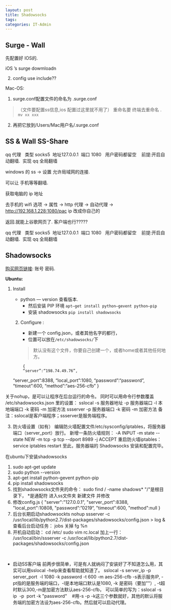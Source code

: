 ```yaml
---
layout: post
title: Shadowsocks
tags: 
categories: IT-Admin
---
```







## Surge - Wall

先配置好 IOS的.


iOS ’s surge   dowmloadn

2. config  use include??





Mac-OS:

1. surge.conf配置文件的命名为 .surge.conf
> （文件要配置ss信息,ios 配置过这里就不用了） 重命名要 终端去重命名 . `mv xx xxx`

 
2. 再把它放到/Users/Mac用户名/.surge.conf








## SS & Wall SS-Share

qq 代理   类型 socks5  地址127.0.0.1  端口 1080   用户密码都留空    前提:开启自动翻墙.  实现 qq 全局翻墙 




windows 的 ss → 设置 允许局域网的连接.

可以让 手机等等翻墙.

获取电脑的 ip 地址

去手机的 wifi 选项 → 属性 → http 代理 → 自动代理 → http://192.168.1.228:1080/pac
ip 改成你自己的

返回.就能上谷歌网页了. 客户端也行?????







qq 代理   类型 socks5  地址127.0.0.1  端口 1080   用户密码都留空    前提:开启自动翻墙.  实现 qq 全局翻墙 












## Shadowsocks



[购买网页链接][1]: 账号 密码.








**Ubuntu:**
1. Install
	- python — version    查看版本. 
		- 然后安装 PIP 环境
			`apt–get install python–gevent python–pip`
		- 安装  shadowsocks
			`pip install shadowsocks`


	2. Configure :
		- 新建一个 config.json，或者其他名字的都行，
		- 位置可以放在`/etc/shadowsocks/`下
		> 默认没有这个文件，你要自己创建一个，或者home或者其他任何地方。


			{
			“server”:“198.74.49.76”,
	“server\_port”:8388,
	“local\_port”:1080,
	“password”:“password”,
	“timeout”:600,
	“method”:“aes-256-cfb”
	}


关于nohup，是可以让程序在后台运行的命令。
同时可以用命令行参数覆盖 /etc/shadowsocks.json 里的设置：
sslocal -s 服务器地址 -p 服务器端口 -l 本地端端口 -k 密码 -m 加密方法
ssserver -p 服务器端口 -k 密码 -m 加密方法
备注：sslocal是客户端程序；ssserver是服务端程序。


3. 防火墙设置（如有）
	编辑防火墙配置文件/etc/sysconfig/iptables，将服务器端口（server\_port）放行。
	新增一条防火墙规则：
	-A INPUT -m state --state NEW -m tcp -p tcp --dport 8989 -j ACCEPT
	重启防火墙iptables：
	service iptables restart
	至此，服务器端的 Shadowsocks 安装和配置完毕。




在ubuntu下安装shadowsocks
1. sudo apt-get update
2. sudo python --version
3. apt-get install python-gevent python-pip
4. pip install shadowsocks
5. 找到shadowsocks文件夹的命令： sudo find / -name shadows* "/"是根目录下， *是通配符
进入ss文件夹 新建文件 并修改
6. 修改config.js
{
"server":"127.0.0.1",
"server\_port":8388,
"local\_port":10808,
"password”:”0219“,
"timeout":600,
"method":null
}
7. 后台长期启动shadowsockts
nohup ssserver -c /usr/local/lib/python2.7/dist-packages/shadowsocks/config.json \> log &
查看后台启动任务： jobs
关掉 fg %n
 
8. 开机自动启动：
cd /etc/
sudo vim rc.local
加上一行：
/usr/local/bin/ssserver -c /usr/local/lib/python2.7/dist-packages/shadowsocks/config.json
 

 

- 启动SS客户端
	前两步很简单，可是有人就纳闷了安装好了不知道怎么用，其实可以用sslocal -help来查看帮助就知道了。
	sslocal -s server\_ip -p server\_port  -l 1080 -k password -t 600 -m aes-256-cfb
	-s表示服务IP, -pt指的是服务端的端口，-l是本地端口默认是1080, -k 是密码（要加""）, -t超时默认300,-m是加密方法默认aes-256-cfb，
	可以简单的写为：sslocal -s ip  -p  port -k "password"    #用-s -p -k这三个参数就好，其他的默认将服务端的加密方法设为aes-256-cfb。然后就可以启动代理。





[1]:	https://portal.shadowsocks.com/clientarea.php?action=productdetails&id=704307
